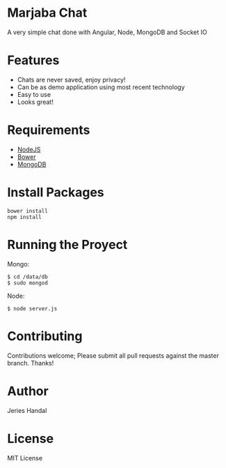 # Marjaba Chat

A very simple chat done with Angular, Node, MongoDB and Socket IO

# Features

  - Chats are never saved, enjoy privacy!
  - Can be as demo application using most recent technology
  - Easy to use
  - Looks great!

# Requirements
<ul>
  <li><a href="https://nodejs.org/">NodeJS</a></li>
  <li><a href="https://bower.io/">Bower</a></li>
  <li><a href="https://docs.mongodb.com/v3.0/tutorial/install-mongodb-on-os-x/">MongoDB</a></li>
</ul>

# Install Packages

<code>bower install</code>
<br/>
<code>npm install</code>

# Running the Proyect
Mongo:
```
$ cd /data/db
$ sudo mongod
```
Node:

```
$ node server.js
```

# Contributing

Contributions welcome; Please submit all pull requests against the master branch.  Thanks!

# Author

Jeries Handal

# License

MIT License
